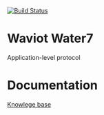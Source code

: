 [![Build Status](https://travis-ci.org/Gordon01/waviot-water7.svg?branch=travis-ci)](https://travis-ci.org/Gordon01/waviot-water7)

# Waviot Water7 

Application-level protocol

# Documentation

[Knowlege base](https://waviot.makekb.com/entry/8/)

